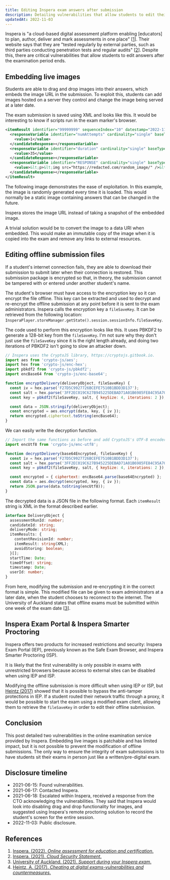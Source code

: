 ```yaml
---
title: Editing Inspera exam answers after submission
description: Detailing vulnerabilities that allow students to edit their answers after the examination period ends.
updatedAt: 2022-11-03
---
```


Inspera is "a cloud-based digital assessment platform enabling [educators] to
plan, author, deliver and mark assessments in one place" [[1]]. Their website says that they are "tested
regularly by external parties, such as third parties conducting penetration tests and regular
audits" [[2]]. Despite this, there are critical
vulnerabilities that allow students to edit answers after the examination period ends.

## Embedding live images

Students are able to drag and drop images into their answers, which embeds the image URL in the
submission. To exploit this, students can add images hosted on a server they control and change the
image being served at a later date.

The exam submission is saved using XML and looks like this. It would be interesting to know if
scripts run in the exam marker's browser.

```xml
<itemResult identifier="99999999" sequenceIndex="10" datestamp="2022-11-02T99:99:99Z" sessionStatus="pendingSubmission">
  <responseVariable identifier="numAttempts" cardinality="single" baseType="integer"><candidateResponse>
    <value>1</value>
  </candidateResponse></responseVariable>
  <responseVariable identifier="duration" cardinality="single" baseType="duration"><candidateResponse>
    <value>35</value>
  </candidateResponse></responseVariable>
  <responseVariable identifier="RESPONSE" cardinality="single" baseType="string"><candidateResponse>
    <value>&lt;p>&lt;img src="https://redacted.com/random_image/" />&lt;/p></value>
  </candidateResponse></responseVariable>
</itemResult>
```

The following image demonstrates the ease of exploitation. In this example, the image is randomly
generated every time it is loaded. This would normally be a static image containing answers that can
be changed in the future.

<blog-img src="changing-image.gif">
  Inspera stores the image URL instead of taking a snapshot of the embedded image.
</blog-img>

A trivial solution would be to convert the image to a data URI when embedded. This would make an
immutable copy of the image when it is copied into the exam and remove any links to external
resources.

## Editing offline submission files

If a student's internet connection fails, they are able to download their submission to submit
later when their connection is restored. This submission package is encrypted so that, in theory,
the submission cannot be tampered with or entered under another student's name.

The student's browser must have access to the encryption key so it can encrypt the file offline. This
key can be extracted and used to decrypt and re-encrypt the offline submission at any point before it
is sent to the exam administrators. Inspera calls the encryption key a `fileSaveKey`. It can be retrieved
from the following location: `InsperaPlayer.storeManager.getState().session.sessionInfo.fileSaveKey`.

The code used to perform this encryption looks like this. It uses PBKDF2 to generate a 128-bit key
from the `fileSaveKey`. I'm not sure why they don't just use the `fileSaveKey` since it is the right
length already, and doing two iterations of PBKDF2 isn't going to slow an attacker down.

```js
// Inspera uses the CryptoJS library, https://cryptojs.gitbook.io.
import aes from 'crypto-js/aes';
import hex from 'crypto-js/enc-hex';
import pbkdf2 from 'crypto-js/pbkdf2';
import encBase64 from 'crypto-js/enc-base64';

function encryptDelivery(deliveryObject, fileSaveKey) {
  const iv = hex.parse('F27D5C9927726BCEFE7510B1BDD3D137');
  const salt = hex.parse('3FF2EC019C627B945225DEBAD71A01B6985FE84C95A70EB132882F88C0A59A55');
  const key = pbkdf2(fileSaveKey, salt, { keySize: 4, iterations: 2 });

  const data = JSON.stringify(deliveryObject);
  const encrypted = aes.encrypt(data, key, { iv });
  return encrypted.ciphertext.toString(encBase64);
}
```

We can easily write the decryption function.

```js
// Import the same functions as before and add CryptoJS's UTF-8 encoder.
import encUtf8 from 'crypto-js/enc-utf8';

function decryptDelivery(base64Encrypted, fileSaveKey) {
  const iv = hex.parse('F27D5C9927726BCEFE7510B1BDD3D137');
  const salt = hex.parse('3FF2EC019C627B945225DEBAD71A01B6985FE84C95A70EB132882F88C0A59A55');
  const key = pbkdf2(fileSaveKey, salt, { keySize: 4, iterations: 2 });

  const encrypted = { ciphertext: encBase64.parse(base64Encrypted) };
  const data = aes.decrypt(encrypted, key, { iv });
  return JSON.parse(data.toString(encUtf8));
}
```

The decrypted data is a JSON file in the following format. Each `itemResult` string is XML in the
format described earlier.

```ts
interface DeliveryObject {
  assessmentRunId: number;
  candidateId: string;
  deliveryMode: string;
  itemResults: {
    contentRevisionId: number;
    itemResult: string(XML);
    avoidStoring: boolean;
  }[];
  startTime: Date;
  timeOffset: string;
  timestamp: Date;
  userId: number;
}
```

From here, modifying the submission and re-encrypting it in the correct format is simple. This
modified file can be given to exam administrators at a later date, when the student chooses to
reconnect to the internet. The University of Auckland states that offline exams must be submitted
within one week of the exam date [[3]].

## Inspera Exam Portal & Inspera Smarter Proctoring

Inspera offers two products for increased restrictions and security: Inspera Exam Portal (IEP),
previously known as the Safe Exam Browser, and Inspera Smarter Proctoring (ISP).

It is likely that the first vulnerability is only possible in exams with unrestricted browsers
because access to external sites can be disabled when using IEP and ISP.

Modifying the offline submission is more difficult when using IEP or ISP, but [Heintz (2017)][4]
showed that it is possible to bypass the anti-tamper protections in IEP. If a student routed their
network traffic through a proxy, it would be possible to start the exam using a modified exam
client, allowing them to retrieve the `fileSaveKey` in order to edit their offline submission.

## Conclusion

This post detailed two vulnerabilities in the online examination service provided by Inspera.
Embedding live images is patchable and has limited impact, but it is not possible to prevent the
modification of offline submissions. The only way to ensure the integrity of exam submissions is
to have students sit their exams in person just like a written/pre-digital exam.

## Disclosure timeline

- 2021-06-15: Found vulnerabilities.
- 2021-06-17: Contacted Inspera.
- 2021-06-18: Escalated within Inspera, received a response from the CTO acknowledging the
  vulnerabilities. They said that Inspera would look into disabling drag and drop functionality for
  images, and suggested using Inspera's remote proctoring solution to record the student's screen
  for the entire session.
- 2022-11-03: Public disclosure.

## References

<blog-undecorated-links>

1. [Inspera. (2022). *Online assessment for education and certification*.][1]
2. [Inspera. (2021). *Cloud Security Statement*.][2]
3. [University of Auckland. (2021). *Support during your Inspera exam*.][2]
4. [Heintz, A. (2017). *Cheating at digital exams-vulnerabilities and countermeasures*.][4]

</blog-undecorated-links>

[1]: https://inspera.com
[2]: https://www.inspera.com/legal/security
[3]: https://cdn.auckland.ac.nz/assets/auckland/students/academic-information/exams-and-final-results/online-exams/student-support-for-inspera-exams.pdf
[4]: https://ntnuopen.ntnu.no/ntnu-xmlui/bitstream/handle/11250/2460113/12292_FULLTEXT.pdf
